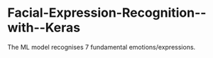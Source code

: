 # Facial-Expression-Recognition--with--Keras
The ML model recognises 7 fundamental emotions/expressions.
